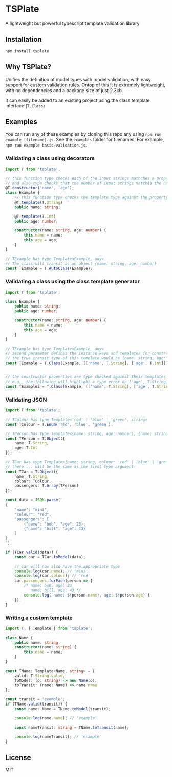 # TSPlate

A lightweight but powerful typescript template validation library

## Installation

```
npm install tsplate
```

## Why TSPlate?

Unifies the definition of model types with model validation, with easy support for custom validation rules. Ontop of this it is extremely lightweight, with no dependencies and a package size of just 2.3kb.

It can easily be added to an existing project using the class template interface (`T.Class`)

## Examples

You can run any of these examples by cloning this repo any using `npm run example [filename].js`. See the `examples` folder for filenames. For example, `npm run example basic-validation.js`.

### Validating a class using decorators

```ts
import T from 'tsplate';

// this function type checks each of the input strings mathches a propertery on the class
// and also type checks that the number of input strings matches the number of arguments in the constructor
@T.constructor('name', 'age');
class Example {
    // this function type checks the template type against the property type
    @T.template(T.String)
    public name: string;

    @T.template(T.Int)
    public age: number;

    constructor(name: string, age: number) {
        this.name = name;
        this.age = age;
    }
}

// TExample has type Template<Example, any>
// The class will transit as an object {name: string, age: number}
const TExample = T.AutoClass(Example);
```

### Validating a class using the class template generator

```ts
import T from 'tsplate';

class Example {
    public name: string;
    public age: number;

    constructor(name: string, age: number) {
        this.name = name;
        this.age = age;
    }
}

// TExample has type Template<Example, any>
// second parameter defines the instance keys and templates for constructor parameters
// the true transit type of this template would be {name: string, age: number}
const TExample = T.Class(Example, [['name', T.String], ['age', T.Int]]);


// the constructor properties are type checked against their templates
// e.g., the following will highlight a type error on ['age', T.String]
const TExample2 = T.Class(Example, [['name', T.String], ['age', T.String]]);
```

### Validating JSON

```ts
import T from 'tsplate';

// TColour has type Template<'red' | 'blue' | 'green', string>
const TColour = T.Enum('red', 'blue', 'green');

// TPerson has type Template<{name: string, age: number}, {name: string, age: number}> 
const TPerson = T.Object({
    name: T.String,
    age: T.Int
});

// TCar has type Template<{name: string, colour: 'red' | 'blue' | 'green', passengers: {name: string, age: number}[]}, ...> 
// (here ... will be the same as the first type argument)
const TCar = T.Object({
    name: T.String,
    colour: TColour,
    passengers: T.Array(TPerson)
});

const data = JSON.parse(`
{
    "name": "mini",
    "colour": "red",
    "passengers": [
        {"name": "bob", "age": 23},
        {"name": "bill", "age": 43}
    ]
}
`);

if (TCar.valid(data)) {
    const car = TCar.toModel(data);

    // car will now also have the appropriate type
    console.log(car.name); // 'mini'
    console.log(car.colour); // 'red'
    car.passengers.forEach(person => {
        /* name: bob, age: 23
           name: bill, age: 43 */
        console.log(`name: ${person.name}, age: ${person.age}`)
    });
}
```

### Writing a custom template

```ts
import T, { Template } from 'tsplate';

class Name {
    public name: string;
    constructor(name: string) {
        this.name = name;
    }
}

const TName: Template<Name, string> = {
    valid: T.String.valid,
    toModel: (o: string) => new Name(o),
    toTransit: (name: Name) => name.name
};

const transit = 'example';
if (TName.valid(transit)) {
    const name: Name = TName.toModel(transit);

    console.log(name.name); // 'example'

    const nameTransit: string = TName.toTransit(name);

    console.log(nameTransit); // 'example'
}
```

## License

MIT